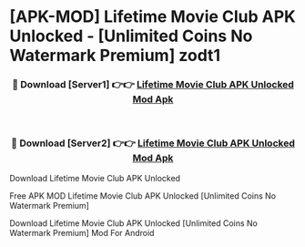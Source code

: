 # [APK-MOD] Lifetime Movie Club APK Unlocked - [Unlimited Coins No Watermark Premium] zodt1



<div align="center">
<h3>🔴 Download [Server1] 👉👉 <a href="https://momento.my/?title=Lifetime_Movie_Club_APK_Unlocked">Lifetime Movie Club APK Unlocked Mod Apk</a></h3><br>

<h3>🔴 Download [Server2] 👉👉 <a href="https://momento.my/?title=Lifetime_Movie_Club_APK_Unlocked">Lifetime Movie Club APK Unlocked Mod Apk</a></h3>
</div>



Download Lifetime Movie Club APK Unlocked 

Free APK MOD Lifetime Movie Club APK Unlocked [Unlimited Coins No Watermark Premium]

Download Lifetime Movie Club APK Unlocked [Unlimited Coins No Watermark Premium] Mod For Android
